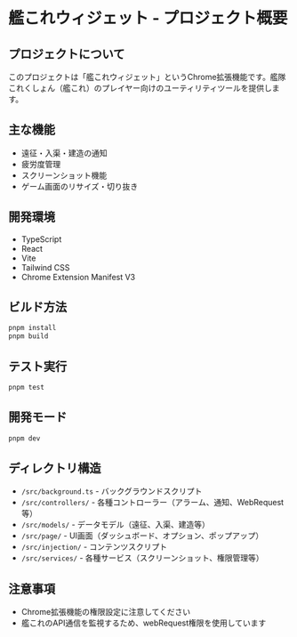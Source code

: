 # 艦これウィジェット - プロジェクト概要

## プロジェクトについて
このプロジェクトは「艦これウィジェット」というChrome拡張機能です。艦隊これくしょん（艦これ）のプレイヤー向けのユーティリティツールを提供します。

## 主な機能
- 遠征・入渠・建造の通知
- 疲労度管理
- スクリーンショット機能
- ゲーム画面のリサイズ・切り抜き

## 開発環境
- TypeScript
- React
- Vite
- Tailwind CSS
- Chrome Extension Manifest V3

## ビルド方法
```bash
pnpm install
pnpm build
```

## テスト実行
```bash
pnpm test
```

## 開発モード
```bash
pnpm dev
```

## ディレクトリ構造
- `/src/background.ts` - バックグラウンドスクリプト
- `/src/controllers/` - 各種コントローラー（アラーム、通知、WebRequest等）
- `/src/models/` - データモデル（遠征、入渠、建造等）
- `/src/page/` - UI画面（ダッシュボード、オプション、ポップアップ）
- `/src/injection/` - コンテンツスクリプト
- `/src/services/` - 各種サービス（スクリーンショット、権限管理等）

## 注意事項
- Chrome拡張機能の権限設定に注意してください
- 艦これのAPI通信を監視するため、webRequest権限を使用しています